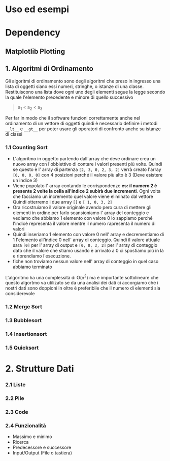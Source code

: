 # Uso ed esempi
# Dependency
## Matplotlib Plotting

## 1. Algoritmi di Ordinamento 
Gli algoritmi di ordinamento sono degli algoritmi che preso in ingresso una lista di oggetti siano essi numeri, stringhe, o istanze di una classe.
Restituiscono una lista dove ogni uno degli elementi segue la legge secondo la quale l'elemento precedente e minore di quello successivo
>a<sub>1</sub> < a<sub>2</sub> < a<sub>3</sub>

Per far in modo che il software funzioni correttamente anche nel ordinamento di un vettore di oggetti quindi è necessario definire i metodi 
`__lt__` e `__gt__` per poter usare gli operatori di confronto anche su istanze di classi
### 1.1 Counting Sort
- L'algoritmo in oggetto partendo dall'array che deve ordinare crea un nuovo array con l'obbiettivo di contare i valori presenti più volte.
Quindi se questo è l' array di partenza `[2, 3, 0, 2, 3, 2]` verrà creato l'array `[0, 0, 0, 0]` con 4 posizioni perché il valore più alto è 3 
(Deve esistere un indice 3)
- Viene popolato l' array contando le corrispondenze **es: il numero 2 è presente 2 volte la cella all'indice 2 subirà due incrementi**. 
  Ogni volta che facciamo un incremento quel valore viene eliminato dal vettore
  Quindi otterremo i due array `[]` e `[ 1, 0, 3, 2]`
- Ora ricostruiamo il valore originale avendo pero cura di mettere gli elementi in ordine per farlo scansioniamo l' array del conteggio e vediamo 
  che abbiamo 1 elemento con valore 0 lo sappiamo perché l'indicè representa il valore mentre il numero rapresenta il numero di valori
- Quindi inseriamo 1 elemento con valore 0 nell' array e decrementiamo di 1 l'elemento all'indice 0 nell' array di conteggio. Quindi il valore 
  attuale sara `[0]` per l' array di output e `[0, 0, 3, 2]` per l' array di conteggio dato che il valore che stiamo usando è arrivato a 0 ci 
  spostiamo più in là e riprendiamo l'esecuzione.
- fiche non troviamo nessun valore nell' array di conteggio in quel caso abbiamo terminato

L'algoritmo ha una complessità di O(n<sup>2</sup>) ma è importante sottolineare che questo algortmo va utilizato se da una analisi dei dati ci 
accorgiamo che i nostri dati sono doppioni in oltre è preferibile che il numero di elementi sia considerevole
### 1.2 Merge Sort 
### 1.3 Bubblesort  
### 1.4 Insertionsort
### 1.5 Quicksort  

# 2. Strutture Dati  
### 2.1 Liste  

### 2.2 Pile  

### 2.3 Code  

### 2.4 Funzionalità
- Massimo e minimo  
- Ricerca  
- Predecessore e successore  
- Input/Output (File o tastiera)  